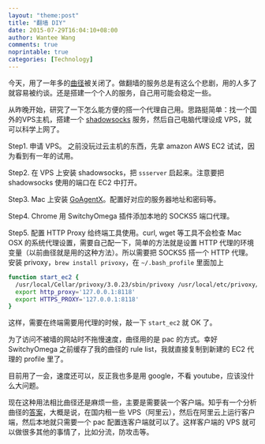 ```yaml
---
layout: "theme:post"
title: "翻墙 DIY"
date: 2015-07-29T16:04:10+08:00
author: Wantee Wang
comments: true
noprintable: true
categories: [Technology]
---
```


今天，用了一年多的[曲径](https://getqujing.com/)被关闭了。做翻墙的服务总是有这么个悲剧，用的人多了就容易被约谈。还是搭建一个个人的服务，自己用可能会稳定一些。

从昨晚开始，研究了一下怎么能方便的搭一个代理自己用。思路挺简单：找一个国外的VPS主机，搭建一个 [shadowsocks](http://shadowsocks.org/) 服务，然后自己电脑代理设成 VPS，就可以科学上网了。

Step1. 申请 VPS。 之前没玩过云主机的东西，先拿 amazon AWS EC2 试试，因为看到有一年的试用。

Step2. 在 VPS 上安装 shadowsocks，把 `ssserver` 启起来。注意要把 shadowsocks 使用的端口在 EC2 中打开。

Step3. Mac 上安装 [GoAgentX](https://github.com/ohdarling/GoAgentX/releases)。配置好对应的服务器地址和密码等。

Step4. Chrome 用 SwitchyOmega 插件添加本地的 SOCKS5 端口代理。

Step5. 配置 HTTP Proxy 给终端工具使用。curl, wget 等工具不会检查 Mac OSX 的系统代理设置，需要自己配一下，简单的方法就是设置 HTTP 代理的环境变量（以前曲径就是用的这种方法）。所以需要把 SOCKS5 搭一个 HTTP 代理。安装 privoxy，`brew install privoxy`，在 `~/.bash_profile` 里面加上

```bash 
function start_ec2 {
  /usr/local/Cellar/privoxy/3.0.23/sbin/privoxy /usr/local/etc/privoxy/config
  export http_proxy='127.0.0.1:8118'
  export HTTPS_PROXY='127.0.0.1:8118'
}
```

这样，需要在终端需要用代理的时候，敲一下 `start_ec2` 就 OK 了。

为了访问不被墙的网站时不拖慢速度，曲径用的是 pac 的方式。幸好 SwitchyOmega 之前缓存了我的曲径的 rule list，我就直接复制到新建的 EC2 代理的 profile 里了。

目前用了一会，速度还可以，反正我也多是用 google，不看 youtube，应该没什么大问题。

现在这种用法相比曲径还是麻烦一些，主要是需要装一个客户端。知乎有一个分析曲径的[答案](http://www.zhihu.com/question/22378456)，大概是说，在国内租一些 VPS（阿里云），然后在阿里云上运行客户端，然后本地就只需要一个 pac 配置连客户端就可以了。这样客户端的 VPS 就可以做很多其他的事情了，比如分流，防攻击等。
